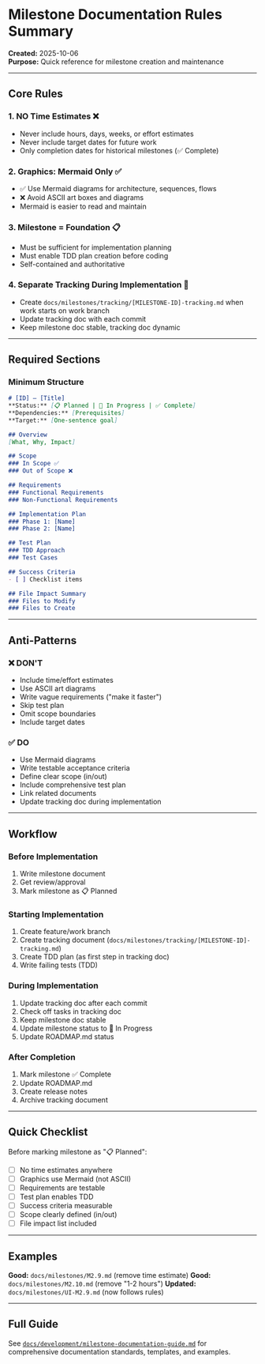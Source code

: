 # Milestone Documentation Rules Summary

**Created:** 2025-10-06  
**Purpose:** Quick reference for milestone creation and maintenance

---

## Core Rules

### 1. NO Time Estimates ❌
- Never include hours, days, weeks, or effort estimates
- Never include target dates for future work
- Only completion dates for historical milestones (✅ Complete)

### 2. Graphics: Mermaid Only ✅
- ✅ Use Mermaid diagrams for architecture, sequences, flows
- ❌ Avoid ASCII art boxes and diagrams
- Mermaid is easier to read and maintain

### 3. Milestone = Foundation 📋
- Must be sufficient for implementation planning
- Must enable TDD plan creation before coding
- Self-contained and authoritative

### 4. Separate Tracking During Implementation 🔄
- Create `docs/milestones/tracking/[MILESTONE-ID]-tracking.md` when work starts on work branch
- Update tracking doc with each commit
- Keep milestone doc stable, tracking doc dynamic

---

## Required Sections

### Minimum Structure
```markdown
# [ID] — [Title]
**Status:** [📋 Planned | 🔄 In Progress | ✅ Complete]
**Dependencies:** [Prerequisites]
**Target:** [One-sentence goal]

## Overview
[What, Why, Impact]

## Scope
### In Scope ✅
### Out of Scope ❌

## Requirements
### Functional Requirements
### Non-Functional Requirements

## Implementation Plan
### Phase 1: [Name]
### Phase 2: [Name]

## Test Plan
### TDD Approach
### Test Cases

## Success Criteria
- [ ] Checklist items

## File Impact Summary
### Files to Modify
### Files to Create
```

---

## Anti-Patterns

### ❌ DON'T
- Include time/effort estimates
- Use ASCII art diagrams
- Write vague requirements ("make it faster")
- Skip test plan
- Omit scope boundaries
- Include target dates

### ✅ DO
- Use Mermaid diagrams
- Write testable acceptance criteria
- Define clear scope (in/out)
- Include comprehensive test plan
- Link related documents
- Update tracking doc during implementation

---

## Workflow

### Before Implementation
1. Write milestone document
2. Get review/approval
3. Mark milestone as 📋 Planned

### Starting Implementation
1. Create feature/work branch
2. Create tracking document (`docs/milestones/tracking/[MILESTONE-ID]-tracking.md`)
3. Create TDD plan (as first step in tracking doc)
4. Write failing tests (TDD)

### During Implementation
1. Update tracking doc after each commit
2. Check off tasks in tracking doc
3. Keep milestone doc stable
4. Update milestone status to 🔄 In Progress
5. Update ROADMAP.md status

### After Completion
1. Mark milestone ✅ Complete
2. Update ROADMAP.md
3. Create release notes
4. Archive tracking document

---

## Quick Checklist

Before marking milestone as "📋 Planned":
- [ ] No time estimates anywhere
- [ ] Graphics use Mermaid (not ASCII)
- [ ] Requirements are testable
- [ ] Test plan enables TDD
- [ ] Success criteria measurable
- [ ] Scope clearly defined (in/out)
- [ ] File impact list included

---

## Examples

**Good:** `docs/milestones/M2.9.md` (remove time estimate)
**Good:** `docs/milestones/M2.10.md` (remove "1-2 hours")
**Updated:** `docs/milestones/UI-M2.9.md` (now follows rules)

---

## Full Guide

See [`docs/development/milestone-documentation-guide.md`](../development/milestone-documentation-guide.md) for comprehensive documentation standards, templates, and examples.
